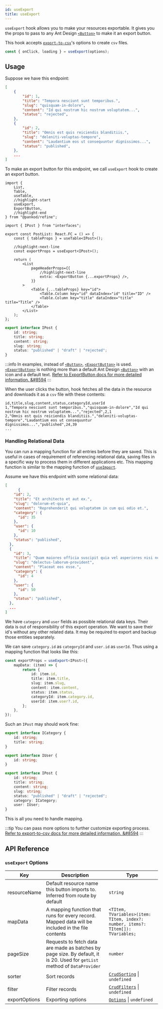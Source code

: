 ```yaml
---
id: useExport
title: useExport
---
```


`useExport` hook allows you to make your resources exportable. It gives you the props to pass to any Ant Design [`<Button>`][Button] to make it an export button.

This hook accepts [`export-to-csv`][export-to-csv]'s options to create `csv` files.

```ts
const { onClick, loading } = useExport(options);
```

## Usage

Suppose we have this endpoint:

```json title="https://api.fake-rest.refine.dev/posts"
[
    {
        "id": 1,
        "title": "Tempora nesciunt sunt temporibus.",
        "slug": "quisquam-in-dolore",
        "content": "Id qui nostrum hic nostrum voluptatem...",
        "status": "rejected",
    },
    {
        "id": 2,
        "title": "Omnis est quis reiciendis blanditiis.",
        "slug": "deleniti-voluptas-tempore",
        "content": "Laudantium eos ut consequuntur dignissimos...",
        "status": "published",
    },
    ...
]
```

To make an export button for this endpoint, we call `useExport` hook to create an export button.

```tsx title="src/pages/posts/list.tsx"
import {
    List,
    Table,
    useTable,
    //highlight-start
    useExport,
    ExportButton,
    //highlight-end
} from "@pankod/refine";

import { IPost } from "interfaces";

export const PostList: React.FC = () => {
    const { tableProps } = useTable<IPost>();

    //highlight-next-line
    const exportProps = useExport<IPost>();

    return (
        <List
            pageHeaderProps={{
                //highlight-next-line
                extra: <ExportButton {...exportProps} />,
            }}
        >
            <Table {...tableProps} key="id">
                <Table.Column key="id" dataIndex="id" title="ID" />
                <Table.Column key="title" dataIndex="title" title="Title" />
            </Table>
        </List>
    );
};
```

```ts title="interfaces.d.ts"
export interface IPost {
    id: string;
    title: string;
    content: string;
    slug: string;
    status: "published" | "draft" | "rejected";
}
```

:::info
In examples, instead of [`<Button>`][Button], [`<ExportButton>`][ExportButton] is used. [`<ExportButton>`][ExportButton] is nothing more than a default Ant Design [`<Button>`][Button] with an icon and a default text.
[Refer to ExportButton docs for more detailed information. &#8594][ExportButton]
:::

When the user clicks the button, hook fetches all the data in the resource and downloads it as a `csv` file with these contents:

```csv title="Posts-2021-06-29-14-40-14.csv"
id,title,slug,content,status,categoryId,userId
1,"Tempora nesciunt sunt temporibus.","quisquam-in-dolore","Id qui nostrum hic nostrum voluptatem...","rejected",2,1
2,"Omnis est quis reiciendis blanditiis.","deleniti-voluptas-tempore","Laudantium eos ut consequuntur dignissimos...","published",24,39
...
```

### Handling Relational Data

You can run a mapping function for all entries before they are saved. This is useful in cases of requirement of referencing relational data, saving files in a specific way to process them in different applications etc. This mapping function is similar to the mapping function of [`useImport`][useImport#handling-relational-data].

Assume we have this endpoint with some relational data:

```json
[
      {
    "id": 2,
    "title": "Et architecto et aut ex.",
    "slug": "dolorum-et-quia",
    "content": "Reprehenderit qui voluptatem in cum qui odio et.",
    "category": {
      "id": 35
    },
    "user": {
      "id": 10
    },
    "status": "published",
  },
  {
    "id": 3,
    "title": "Quam maiores officia suscipit quia vel asperiores nisi non excepturi.",
    "slug": "delectus-laborum-provident",
    "content": "Placeat eos esse.",
    "category": {
      "id": 4
    },
    "user": {
      "id": 50
    },
    "status": "published",
  },
  ...
]
```

We have `category` and `user` fields as possible relational data keys. Their data is out of responsibility of this export operation. We want to save their id's without any other related data. It may be required to export and backup those entities separately.

We can save `category.id` as `categoryId` and `user.id` as `userId`. Thus using a mapping function that looks like this:

```ts
const exportProps = useExport<IPost>({
    mapData: (item) => {
        return {
            id: item.id,
            title: item.title,
            slug: item.slug,
            content: item.content,
            status: item.status,
            categoryId: item.category.id,
            userId: item.user?.id,
        };
    },
});
```

Such an `IPost` may should work fine:

```ts
export interface ICategory {
    id: string;
    title: string;
}

export interface IUser {
    id: string;
}

export interface IPost {
    id: string;
    title: string;
    content: string;
    slug: string;
    status: "published" | "draft" | "rejected";
    category: ICategory;
    user: IUser;
}
```

This is all you need to handle mapping.

:::tip
You can pass more options to further customize exporting process.  
[Refer to export-to-csv docs for more detailed information. &#8594][export-to-csv]
:::

## API Reference

### `useExport` Options

| Key           | Description                                                                                                                | Type                                                                             |
| ------------- | -------------------------------------------------------------------------------------------------------------------------- | -------------------------------------------------------------------------------- |
| resourceName  | Default resource name this button imports to. Inferred from route by default                                               | `string`                                                                         |
| mapData       | A mapping function that runs for every record. Mapped data will be included in the file contents                           | `<TItem, TVariables>(item: TItem, index?: number, items?: TItem[]): TVariables;` |
| pageSize      | Requests to fetch data are made as batches by page size. By default, it is 20. Used for `getList` method of `DataProvider` | `number`                                                                         |
| sorter        | Sort records                                                                                                               | [`CrudSorting`][CrudSorting] \| `undefined`                                      |  |
| filter        | Filter records                                                                                                             | [`CrudFilters`][CrudFilters] \| `undefined`                                      |  |
| exportOptions | Exporting options                                                                                                          | [`Options`][export-to-csv#api] \| `undefined`                                      |  |

[Button]: https://ant.design/components/button/
[ExportButton]: api-references/components/buttons/export.md
[useImport]: api-references/hooks/import-export/useImport.md
[useImport#handling-relational-data]: api-references/hooks/import-export/useImport.md#handling-relational-data
[export-to-csv]: https://github.com/alexcaza/export-to-csv
[export-to-csv#api]: https://github.com/alexcaza/export-to-csv#api
[CrudSorting]: /api-references/interfaces.md#crudsorting
[CrudFilters]: /api-references/interfaces.md#crudfilters